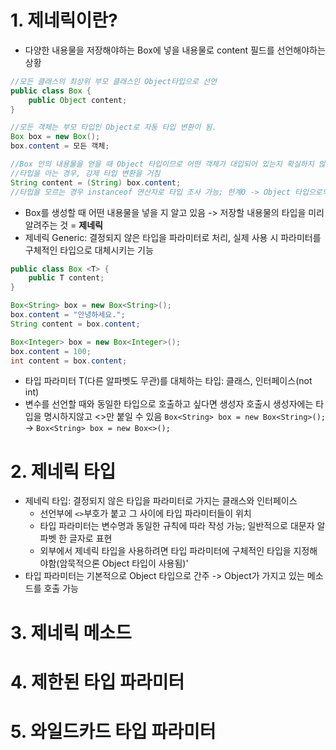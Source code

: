# 1. 제네릭이란?
- 다양한 내용물을 저장해야하는 Box에 넣을 내용물로 content 필드를 선언해야하는 상황
```java
//모든 클래스의 최상위 부모 클래스인 Object타입으로 선언
public class Box {
    public Object content;
}

//모든 객체는 부모 타입인 Object로 자동 타입 변환이 됨.
Box box = new Box();
box.content = 모든 객체;

//Box 안의 내용물을 얻을 때 Object 타입이므로 어떤 객체가 대입되어 있는지 확실하지 않음
//타입을 아는 경우, 강제 타입 변환을 거침
String content = (String) box.content;
//타입을 모르는 경우 instanceof 연산자로 타입 조사 가능; 한계O -> Object 타입으로의 선언보다 다른 방법이 필요
```
- Box를 생성할 때 어떤 내용물을 넣을 지 알고 있음 -> 저장할 내용물의 타입을 미리 알려주는 것 = **제네릭**
- 제네릭 Generic: 결정되지 않은 타입을 파라미터로 처리, 실제 사용 시 파라미터를 구체적인 타입으로 대체시키는 기능
```java
public class Box <T> {
    public T content;
}

Box<String> box = new Box<String>();
box.content = "안녕하세요.";
String content = box.content;

Box<Integer> box = new Box<Integer>();
box.content = 100;
int content = box.content;
```
- 타입 파라미터 T(다른 알파벳도 무관)를 대체하는 타입: 클래스, 인터페이스(not int)
- 변수를 선언할 때와 동일한 타입으로 호출하고 싶다면 생성자 호출시 생성자에는 타입을 명시하지않고 <>만 붙일 수 있음
`Box<String> box = new Box<String>();` -> `Box<String> box = new Box<>();`
# 2. 제네릭 타입
- 제네릭 타입: 결정되지 않은 타입을 파라미터로 가지는 클래스와 인터페이스
  - 선언부에 `<>`부호가 붙고 그 사이에 타입 파라미터들이 위치
  - 타입 파라미터는 변수명과 동일한 규칙에 따라 작성 가능; 일반적으로 대문자 알파벳 한 글자로 표현
  - 외부에서 제네릭 타입을 사용하려면 타입 파라미터에 구체적인 타입을 지정해야함(암묵적으론 Object 타입이 사용됨)'
- 타입 파라미터는 기본적으로 Object 타입으로 간주 -> Object가 가지고 있는 메소드를 호출 가능
# 3. 제네릭 메소드

# 4. 제한된 타입 파라미터
# 5. 와일드카드 타입 파라미터